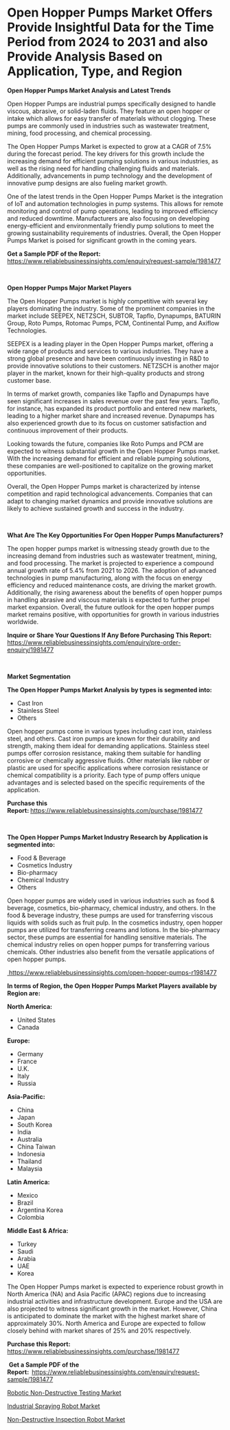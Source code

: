 <p><h1>Open Hopper Pumps Market Offers Provide Insightful Data for the Time Period from 2024 to 2031 and also Provide Analysis Based on Application, Type, and Region</h1></p><p><strong>Open Hopper Pumps Market Analysis and Latest Trends</strong></p>
<p><p>Open Hopper Pumps are industrial pumps specifically designed to handle viscous, abrasive, or solid-laden fluids. They feature an open hopper or intake which allows for easy transfer of materials without clogging. These pumps are commonly used in industries such as wastewater treatment, mining, food processing, and chemical processing.</p><p>The Open Hopper Pumps Market is expected to grow at a CAGR of 7.5% during the forecast period. The key drivers for this growth include the increasing demand for efficient pumping solutions in various industries, as well as the rising need for handling challenging fluids and materials. Additionally, advancements in pump technology and the development of innovative pump designs are also fueling market growth.</p><p>One of the latest trends in the Open Hopper Pumps Market is the integration of IoT and automation technologies in pump systems. This allows for remote monitoring and control of pump operations, leading to improved efficiency and reduced downtime. Manufacturers are also focusing on developing energy-efficient and environmentally friendly pump solutions to meet the growing sustainability requirements of industries. Overall, the Open Hopper Pumps Market is poised for significant growth in the coming years.</p></p>
<p><strong>Get a Sample PDF of the Report:&nbsp;</strong> <a href="https://www.reliablebusinessinsights.com/enquiry/request-sample/1981477">https://www.reliablebusinessinsights.com/enquiry/request-sample/1981477</a></p>
<p>&nbsp;</p>
<p><strong>Open Hopper Pumps Major Market Players</strong></p>
<p><p>The Open Hopper Pumps market is highly competitive with several key players dominating the industry. Some of the prominent companies in the market include SEEPEX, NETZSCH, SUBTOR, Tapflo, Dynapumps, BATURIN Group, Roto Pumps, Rotomac Pumps, PCM, Continental Pump, and Axiflow Technologies.</p><p>SEEPEX is a leading player in the Open Hopper Pumps market, offering a wide range of products and services to various industries. They have a strong global presence and have been continuously investing in R&D to provide innovative solutions to their customers. NETZSCH is another major player in the market, known for their high-quality products and strong customer base.</p><p>In terms of market growth, companies like Tapflo and Dynapumps have seen significant increases in sales revenue over the past few years. Tapflo, for instance, has expanded its product portfolio and entered new markets, leading to a higher market share and increased revenue. Dynapumps has also experienced growth due to its focus on customer satisfaction and continuous improvement of their products.</p><p>Looking towards the future, companies like Roto Pumps and PCM are expected to witness substantial growth in the Open Hopper Pumps market. With the increasing demand for efficient and reliable pumping solutions, these companies are well-positioned to capitalize on the growing market opportunities.</p><p>Overall, the Open Hopper Pumps market is characterized by intense competition and rapid technological advancements. Companies that can adapt to changing market dynamics and provide innovative solutions are likely to achieve sustained growth and success in the industry.</p></p>
<p>&nbsp;</p>
<p><strong>What Are The Key Opportunities For Open Hopper Pumps Manufacturers?</strong></p>
<p><p>The open hopper pumps market is witnessing steady growth due to the increasing demand from industries such as wastewater treatment, mining, and food processing. The market is projected to experience a compound annual growth rate of 5.4% from 2021 to 2026. The adoption of advanced technologies in pump manufacturing, along with the focus on energy efficiency and reduced maintenance costs, are driving the market growth. Additionally, the rising awareness about the benefits of open hopper pumps in handling abrasive and viscous materials is expected to further propel market expansion. Overall, the future outlook for the open hopper pumps market remains positive, with opportunities for growth in various industries worldwide.</p></p>
<p><strong>Inquire or Share Your Questions If Any Before Purchasing This Report:</strong> <a href="https://www.reliablebusinessinsights.com/enquiry/pre-order-enquiry/1981477">https://www.reliablebusinessinsights.com/enquiry/pre-order-enquiry/1981477</a></p>
<p>&nbsp;</p>
<p><strong>Market Segmentation</strong></p>
<p><strong>The Open Hopper Pumps Market Analysis by types is segmented into:</strong></p>
<p><ul><li>Cast Iron</li><li>Stainless Steel</li><li>Others</li></ul></p>
<p><p>Open hopper pumps come in various types including cast iron, stainless steel, and others. Cast iron pumps are known for their durability and strength, making them ideal for demanding applications. Stainless steel pumps offer corrosion resistance, making them suitable for handling corrosive or chemically aggressive fluids. Other materials like rubber or plastic are used for specific applications where corrosion resistance or chemical compatibility is a priority. Each type of pump offers unique advantages and is selected based on the specific requirements of the application.</p></p>
<p><strong>Purchase this Report:&nbsp;</strong><a href="https://www.reliablebusinessinsights.com/purchase/1981477">https://www.reliablebusinessinsights.com/purchase/1981477</a></p>
<p>&nbsp;</p>
<p><strong>The Open Hopper Pumps Market Industry Research by Application is segmented into:</strong></p>
<p><ul><li>Food & Beverage</li><li>Cosmetics Industry</li><li>Bio-pharmacy</li><li>Chemical Industry</li><li>Others</li></ul></p>
<p><p>Open hopper pumps are widely used in various industries such as food & beverage, cosmetics, bio-pharmacy, chemical industry, and others. In the food & beverage industry, these pumps are used for transferring viscous liquids with solids such as fruit pulp. In the cosmetics industry, open hopper pumps are utilized for transferring creams and lotions. In the bio-pharmacy sector, these pumps are essential for handling sensitive materials. The chemical industry relies on open hopper pumps for transferring various chemicals. Other industries also benefit from the versatile applications of open hopper pumps.</p></p>
<p><a href="https://www.reliablebusinessinsights.com/open-hopper-pumps-r1981477">&nbsp;https://www.reliablebusinessinsights.com/open-hopper-pumps-r1981477</a></p>
<p><strong>In terms of Region, the Open Hopper Pumps Market Players available by Region are:</strong></p>
<p>
    <p> <strong> North America: </strong>
        <ul>
            <li>United States</li>
            <li>Canada</li>
        </ul>
        </p> 
    <p> <strong> Europe: </strong>
        <ul>
            <li>Germany</li>
            <li>France</li>
            <li>U.K.</li>
            <li>Italy</li>
            <li>Russia</li>
        </ul>
        </p> 
    <p> <strong> Asia-Pacific: </strong>
        <ul>
            <li>China</li>
            <li>Japan</li>
            <li>South Korea</li>
            <li>India</li>
            <li>Australia</li>
            <li>China Taiwan</li>
            <li>Indonesia</li>
            <li>Thailand</li>
            <li>Malaysia</li>
        </ul>
        </p> 
    <p> <strong> Latin America: </strong>
        <ul>
            <li>Mexico</li>
            <li>Brazil</li>
            <li>Argentina Korea</li>
            <li>Colombia</li>
        </ul>
        </p> 
    <p> <strong> Middle East & Africa: </strong>
        <ul>
            <li>Turkey</li>
            <li>Saudi</li>
            <li>Arabia</li>
            <li>UAE</li>
            <li>Korea</li>
        </ul>
    </p>
    </p>
<p><p>The Open Hopper Pumps market is expected to experience robust growth in North America (NA) and Asia Pacific (APAC) regions due to increasing industrial activities and infrastructure development. Europe and the USA are also projected to witness significant growth in the market. However, China is anticipated to dominate the market with the highest market share of approximately 30%. North America and Europe are expected to follow closely behind with market shares of 25% and 20% respectively.</p></p>
<p><strong>Purchase this Report: </strong><a href="https://www.reliablebusinessinsights.com/purchase/1981477">https://www.reliablebusinessinsights.com/purchase/1981477</a></p>
<p>&nbsp;<strong>Get a Sample PDF of the Report:&nbsp;&nbsp;</strong><a href="https://www.reliablebusinessinsights.com/enquiry/request-sample/1981477">https://www.reliablebusinessinsights.com/enquiry/request-sample/1981477</a></p>
<p><strong></strong></p>
<p><p><a href="https://github.com/Glendatilghmankmgz0rbhwpy/Market-Research-Report-List-3/blob/main/robotic-non-destructive-testing-market.md">Robotic Non-Destructive Testing Market</a></p><p><a href="https://github.com/juancolorado15/Market-Research-Report-List-4/blob/main/industrial-spraying-robot-market.md">Industrial Spraying Robot Market</a></p><p><a href="https://github.com/dx0328/Market-Research-Report-List-4/blob/main/non-destructive-inspection-robot-market.md">Non-Destructive Inspection Robot Market</a></p></p>